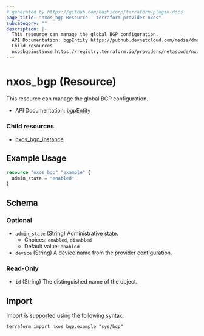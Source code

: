 ```yaml
---
# generated by https://github.com/hashicorp/terraform-plugin-docs
page_title: "nxos_bgp Resource - terraform-provider-nxos"
subcategory: ""
description: |-
  This resource can manage the global BGP configuration.
  API Documentation: bgpEntity https://pubhub.devnetcloud.com/media/dme-docs-10-2-2/docs/Routing%20and%20Forwarding/bgp:Entity/
  Child resources
  nxosbgpinstance https://registry.terraform.io/providers/netascode/nxos/latest/docs/resources/bgp_instance
---
```


# nxos_bgp (Resource)

This resource can manage the global BGP configuration.

- API Documentation: [bgpEntity](https://pubhub.devnetcloud.com/media/dme-docs-10-2-2/docs/Routing%20and%20Forwarding/bgp:Entity/)

### Child resources

- [nxos_bgp_instance](https://registry.terraform.io/providers/netascode/nxos/latest/docs/resources/bgp_instance)

## Example Usage

```terraform
resource "nxos_bgp" "example" {
  admin_state = "enabled"
}
```

<!-- schema generated by tfplugindocs -->
## Schema

### Optional

- `admin_state` (String) Administrative state.
  - Choices: `enabled`, `disabled`
  - Default value: `enabled`
- `device` (String) A device name from the provider configuration.

### Read-Only

- `id` (String) The distinguished name of the object.

## Import

Import is supported using the following syntax:

```shell
terraform import nxos_bgp.example "sys/bgp"
```
